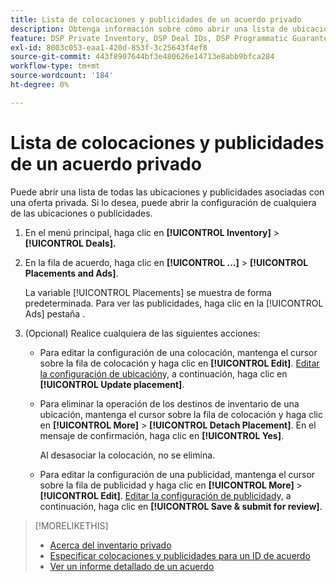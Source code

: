 ```yaml
---
title: Lista de colocaciones y publicidades de un acuerdo privado
description: Obtenga información sobre cómo abrir una lista de ubicaciones y publicidades asociadas a una oferta privada.
feature: DSP Private Inventory, DSP Deal IDs, DSP Programmatic Guaranteed Deals
exl-id: 8003c053-eaa1-420d-853f-3c25643f4ef8
source-git-commit: 443f8907644bf3e480626e14713e8abb9bfca284
workflow-type: tm+mt
source-wordcount: '184'
ht-degree: 0%

---
```


# Lista de colocaciones y publicidades de un acuerdo privado

Puede abrir una lista de todas las ubicaciones y publicidades asociadas con una oferta privada. Si lo desea, puede abrir la configuración de cualquiera de las ubicaciones o publicidades.

1. En el menú principal, haga clic en **[!UICONTROL Inventory]** > **[!UICONTROL Deals].**

1. En la fila de acuerdo, haga clic en  **[!UICONTROL ...]** > **[!UICONTROL Placements and Ads]**.

   La variable [!UICONTROL Placements] se muestra de forma predeterminada. Para ver las publicidades, haga clic en la [!UICONTROL Ads] pestaña .

1. (Opcional) Realice cualquiera de las siguientes acciones:

   * Para editar la configuración de una colocación, mantenga el cursor sobre la fila de colocación y haga clic en **[!UICONTROL Edit]**. [Editar la configuración de ubicación](/help/dsp/campaign-management/placements/placement-settings.md)y, a continuación, haga clic en **[!UICONTROL Update placement]**.

   * Para eliminar la operación de los destinos de inventario de una ubicación, mantenga el cursor sobre la fila de colocación y haga clic en **[!UICONTROL More]** > **[!UICONTROL Detach Placement]**. En el mensaje de confirmación, haga clic en **[!UICONTROL Yes]**.

      Al desasociar la colocación, no se elimina.

   * Para editar la configuración de una publicidad, mantenga el cursor sobre la fila de publicidad y haga clic en **[!UICONTROL More]** > **[!UICONTROL Edit]**. [Editar la configuración de publicidad](/help/dsp/campaign-management/ads/ad-edit.md)y, a continuación, haga clic en **[!UICONTROL Save & submit for review]**.

>[!MORELIKETHIS]
>
>* [Acerca del inventario privado](private-inventory-about.md)
>* [Especificar colocaciones y publicidades para un ID de acuerdo](deal-id-attach-placements.md)
>* [Ver un informe detallado de un acuerdo](deal-view-report.md)

